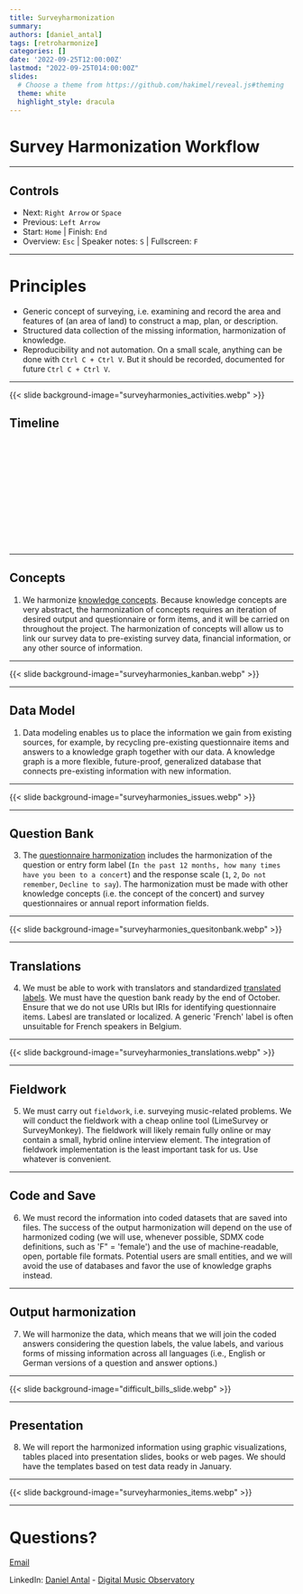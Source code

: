 ```yaml
---
title: Surveyharmonization
summary: 
authors: [daniel_antal]
tags: [retroharmonize]
categories: []
date: '2022-09-25T12:00:00Z'
lastmod: "2022-09-25T014:00:00Z"
slides:
  # Choose a theme from https://github.com/hakimel/reveal.js#theming
  theme: white
  highlight_style: dracula
---
```


# Survey Harmonization Workflow

---
## Controls

- Next: `Right Arrow` or `Space`
- Previous: `Left Arrow`
- Start: `Home` | Finish: `End`
- Overview: `Esc` | Speaker notes: `S` | Fullscreen: `F`

--- 
# Principles

- Generic concept of surveying, i.e. examining and record the area and features of (an area of land) to construct a map, plan, or description.
- Structured data collection of the missing information, harmonization of knowledge.
- Reproducibility and not automation. On a small scale, anything can be done with `Ctrl C + Ctrl V`. But it should be recorded, documented for future `Ctrl C + Ctrl V`.
---

{{< slide background-image="surveyharmonies_activities.webp" >}}

## Timeline

</br></br></br></br></br></br></br></br></br></br></br>

---

## Concepts 

1. We harmonize [knowledge concepts](https://surveyharmonies.reprex.nl/concepts.html). Because knowledge concepts are very abstract, the harmonization of concepts requires an iteration of desired output and questionnaire or form items, and it will be carried on throughout the project. The harmonization of concepts will allow us to link our survey data to pre-existing survey data, financial information, or any other source of information. 

---

{{< slide background-image="surveyharmonies_kanban.webp" >}}


---
## Data Model

1. Data modeling enables us to place the information we gain from existing sources, for example, by recycling pre-existing questionnaire items and answers to a knowledge graph together with our data. A knowledge graph is a more flexible, future-proof, generalized database that connects pre-existing information with new information. 

---

{{< slide background-image="surveyharmonies_issues.webp" >}}

---

## Question Bank

3. The [questionnaire harmonization](https://surveyharmonies.reprex.nl/questionbank.html) includes the harmonization of the question or entry form label (`In the past 12 months, how many times have you been to a concert`) and the response scale (`1`, `2`, `Do not remember`, `Decline to say`). The harmonization must be made with other knowledge concepts (i.e. the concept of the concert) and survey questionnaires or annual report information fields. 

---

{{< slide background-image="surveyharmonies_quesitonbank.webp" >}}


---

## Translations
4. We must be able to work with translators and standardized [translated labels](https://surveyharmonies.reprex.nl/translations.html). We must have the question bank ready by the end of October. Ensure that we do not use URIs but IRIs for identifying questionnaire items. Labesl are translated or localized. A generic 'French'  label is often unsuitable for French speakers in Belgium. 
---

{{< slide background-image="surveyharmonies_translations.webp" >}}

---


## Fieldwork 

5. We must carry out `fieldwork`, i.e. surveying music-related problems. We will conduct the fieldwork with a cheap online tool (LimeSurvey or SurveyMonkey). The fieldwork will likely remain fully online or may contain a small, hybrid online interview element. The integration of fieldwork implementation is the least important task for us. Use whatever is convenient.

--- 

## Code and Save

6. We must record the information into coded datasets that are saved into files. The success of the output harmonization will depend on the use of harmonized coding (we will use, whenever possible, SDMX code definitions, such as 'F" = 'female') and the use of machine-readable, open, portable file formats. Potential users are small entities, and we will avoid the use of databases and favor the use of knowledge graphs instead. 

---

## Output harmonization

7. We will harmonize the data, which means that we will join the coded answers considering the question labels, the value labels, and various forms of missing information across all languages (i.e., English or German versions of a question and answer options.)  

---

{{< slide background-image="difficult_bills_slide.webp" >}}

---

## Presentation

8. We will report the harmonized information using graphic visualizations, tables placed into presentation slides, books or web pages. We should have the templates based on test data ready in January.

---

{{< slide background-image="surveyharmonies_items.webp" >}}

---
# Questions?

[Email](https://reprex.nl/#contact)

LinkedIn: [Daniel Antal](https://www.linkedin.com/in/antaldaniel/) - [Digital Music Observatory](https://www.linkedin.com/company/79286750)

